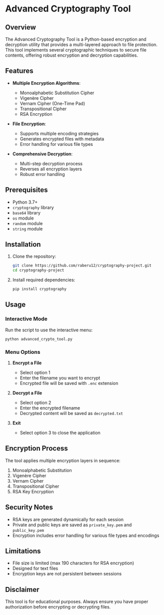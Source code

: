 # Advanced Cryptography Tool

## Overview

The Advanced Cryptography Tool is a Python-based encryption and decryption utility that provides a multi-layered approach to file protection. This tool implements several cryptographic techniques to secure file contents, offering robust encryption and decryption capabilities.

## Features

- **Multiple Encryption Algorithms**:
  - Monoalphabetic Substitution Cipher
  - Vigenère Cipher
  - Vernam Cipher (One-Time Pad)
  - Transpositional Cipher
  - RSA Encryption

- **File Encryption**:
  - Supports multiple encoding strategies
  - Generates encrypted files with metadata
  - Error handling for various file types

- **Comprehensive Decryption**:
  - Multi-step decryption process
  - Reverses all encryption layers
  - Robust error handling

## Prerequisites

- Python 3.7+
- `cryptography` library
- `base64` library
- `os` module
- `random` module
- `string` module

## Installation

1. Clone the repository:
   ```bash
   git clone https://github.com/raberu12/cryptography-project.git
   cd cryptography-project
   ```

2. Install required dependencies:
   ```bash
   pip install cryptography
   ```

## Usage

### Interactive Mode

Run the script to use the interactive menu:

```bash
python advanced_crypto_tool.py
```

### Menu Options

1. **Encrypt a File**
   - Select option 1
   - Enter the filename you want to encrypt
   - Encrypted file will be saved with `.enc` extension

2. **Decrypt a File**
   - Select option 2
   - Enter the encrypted filename
   - Decrypted content will be saved as `decrypted.txt`

3. **Exit**
   - Select option 3 to close the application

## Encryption Process

The tool applies multiple encryption layers in sequence:
1. Monoalphabetic Substitution
2. Vigenère Cipher
3. Vernam Cipher
4. Transpositional Cipher
5. RSA Key Encryption

## Security Notes

- RSA keys are generated dynamically for each session
- Private and public keys are saved as `private_key.pem` and `public_key.pem`
- Encryption includes error handling for various file types and encodings

## Limitations

- File size is limited (max 190 characters for RSA encryption)
- Designed for text files
- Encryption keys are not persistent between sessions

## Disclaimer

This tool is for educational purposes. Always ensure you have proper authorization before encrypting or decrypting files.